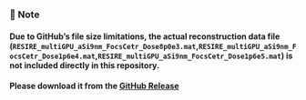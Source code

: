 ### 📌 Note
#### Due to GitHub’s file size limitations, the actual reconstruction data file (`RESIRE_multiGPU_aSi9nm_FocsCetr_Dose8p0e3.mat`,`RESIRE_multiGPU_aSi9nm_FocsCetr_Dose1p6e4.mat`,`RESIRE_multiGPU_aSi9nm_FocsCetr_Dose1p6e5.mat`) is not included directly in this repository.  
#### Please download it from the **[GitHub Release](https://github.com/AET-pAET/Supplementary-Data-Codes/releases/tag/v1)**
